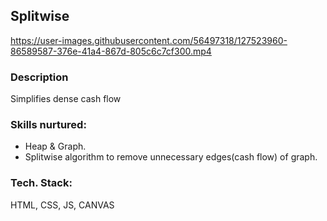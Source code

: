 
## Splitwise 
https://user-images.githubusercontent.com/56497318/127523960-86589587-376e-41a4-867d-805c6c7cf300.mp4


### Description
Simplifies dense cash flow
### Skills nurtured:
  - Heap & Graph.
  - Splitwise algorithm to remove unnecessary edges(cash flow) of graph.

### Tech. Stack:
HTML, CSS, JS, CANVAS
